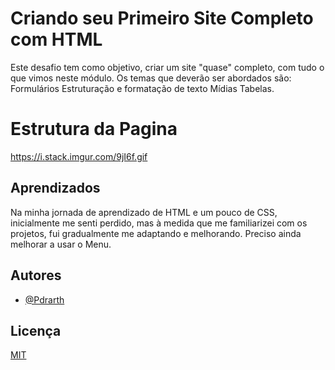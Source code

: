 
# Criando seu Primeiro Site Completo com HTML


Este desafio tem como objetivo, criar um site "quase" completo, com tudo o que vimos neste módulo. Os temas que deverão ser abordados são:
Formulários
Estruturação e formatação de texto
Mídias
Tabelas.

# Estrutura da Pagina
https://i.stack.imgur.com/9jI6f.gif
## Aprendizados

Na minha jornada de aprendizado de HTML e um pouco de CSS, inicialmente me senti perdido, mas à medida que me familiarizei com os projetos, fui gradualmente me adaptando e melhorando.
Preciso ainda melhorar a usar o Menu.


## Autores

- [@Pdrarth](https://www.github.com/pdrarth)


## Licença

[MIT](https://choosealicense.com/licenses/mit/)

